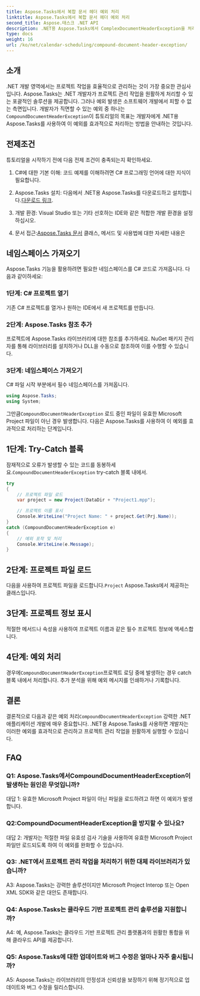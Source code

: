 ```yaml
---
title: Aspose.Tasks에서 복합 문서 헤더 예외 처리
linktitle: Aspose.Tasks에서 복합 문서 헤더 예외 처리
second_title: Aspose.태스크 .NET API
description: .NET용 Aspose.Tasks에서 ComplexDocumentHeaderException을 처리하는 방법을 알아보세요. 코드 예제를 통해 단계별 지침을 얻으세요.
type: docs
weight: 16
url: /ko/net/calendar-scheduling/compound-document-header-exception/
---
```

## 소개

 .NET 개발 영역에서는 프로젝트 작업을 효율적으로 관리하는 것이 가장 중요한 관심사입니다. Aspose.Tasks는 .NET 개발자가 프로젝트 관리 작업을 원활하게 처리할 수 있는 포괄적인 솔루션을 제공합니다. 그러나 예외 발생은 소프트웨어 개발에서 피할 수 없는 측면입니다. 개발자가 직면할 수 있는 예외 중 하나는`CompoundDocumentHeaderException`이 튜토리얼의 목표는 개발자에게 .NET용 Aspose.Tasks를 사용하여 이 예외를 효과적으로 처리하는 방법을 안내하는 것입니다.

## 전제조건

튜토리얼을 시작하기 전에 다음 전제 조건이 충족되는지 확인하세요.

1. C#에 대한 기본 이해: 코드 예제를 이해하려면 C# 프로그래밍 언어에 대한 지식이 필요합니다.
   
2.  Aspose.Tasks 설치: 다음에서 .NET용 Aspose.Tasks를 다운로드하고 설치합니다.[다운로드 링크](https://releases.aspose.com/tasks/net/).

3. 개발 환경: Visual Studio 또는 기타 선호하는 IDE와 같은 적합한 개발 환경을 설정하십시오.

4.  문서 접근:[Aspose.Tasks 문서](https://reference.aspose.com/tasks/net/) 클래스, 메서드 및 사용법에 대한 자세한 내용은

## 네임스페이스 가져오기

Aspose.Tasks 기능을 활용하려면 필요한 네임스페이스를 C# 코드로 가져옵니다. 다음과 같이하세요:

### 1단계: C# 프로젝트 열기

기존 C# 프로젝트를 열거나 원하는 IDE에서 새 프로젝트를 만듭니다.

### 2단계: Aspose.Tasks 참조 추가

프로젝트에 Aspose.Tasks 라이브러리에 대한 참조를 추가하세요. NuGet 패키지 관리자를 통해 라이브러리를 설치하거나 DLL을 수동으로 참조하여 이를 수행할 수 있습니다.

### 3단계: 네임스페이스 가져오기

C# 파일 시작 부분에서 필수 네임스페이스를 가져옵니다.

```csharp
using Aspose.Tasks;
using System;


```

 그만큼`CompoundDocumentHeaderException` 로드 중인 파일이 유효한 Microsoft Project 파일이 아닌 경우 발생합니다. 다음은 Aspose.Tasks를 사용하여 이 예외를 효과적으로 처리하는 단계입니다.

## 1단계: Try-Catch 블록

 잠재적으로 오류가 발생할 수 있는 코드를 동봉하세요.`CompoundDocumentHeaderException` try-catch 블록 내에서.

```csharp
try
{
    // 프로젝트 파일 로드
    var project = new Project(DataDir + "Project1.mpp");

    // 프로젝트 이름 표시
    Console.WriteLine("Project Name: " + project.Get(Prj.Name));
}
catch (CompoundDocumentHeaderException e)
{
    // 예외 포착 및 처리
    Console.WriteLine(e.Message);
}
```

## 2단계: 프로젝트 파일 로드

 다음을 사용하여 프로젝트 파일을 로드합니다.`Project` Aspose.Tasks에서 제공하는 클래스입니다.

## 3단계: 프로젝트 정보 표시

적절한 메서드나 속성을 사용하여 프로젝트 이름과 같은 필수 프로젝트 정보에 액세스합니다.

## 4단계: 예외 처리

 경우에`CompoundDocumentHeaderException`프로젝트 로딩 중에 발생하는 경우 catch 블록 내에서 처리합니다. 추가 분석을 위해 예외 메시지를 인쇄하거나 기록합니다.

## 결론

 결론적으로 다음과 같은 예외 처리`CompoundDocumentHeaderException` 강력한 .NET 애플리케이션 개발에 매우 중요합니다. .NET용 Aspose.Tasks를 사용하면 개발자는 이러한 예외를 효과적으로 관리하고 프로젝트 관리 작업을 원활하게 실행할 수 있습니다.

## FAQ

### Q1: Aspose.Tasks에서CompoundDocumentHeaderException이 발생하는 원인은 무엇입니까?

대답 1: 유효한 Microsoft Project 파일이 아닌 파일을 로드하려고 하면 이 예외가 발생합니다.

### Q2:CompoundDocumentHeaderException을 방지할 수 있나요?

대답 2: 개발자는 적절한 파일 유효성 검사 기술을 사용하여 유효한 Microsoft Project 파일만 로드되도록 하여 이 예외를 완화할 수 있습니다.

### Q3: .NET에서 프로젝트 관리 작업을 처리하기 위한 대체 라이브러리가 있습니까?

A3: Aspose.Tasks는 강력한 솔루션이지만 Microsoft Project Interop 또는 Open XML SDK와 같은 대안도 존재합니다.

### Q4: Aspose.Tasks는 클라우드 기반 프로젝트 관리 솔루션을 지원합니까?

A4: 예, Aspose.Tasks는 클라우드 기반 프로젝트 관리 플랫폼과의 원활한 통합을 위해 클라우드 API를 제공합니다.

### Q5: Aspose.Tasks에 대한 업데이트와 버그 수정은 얼마나 자주 출시됩니까?

A5: Aspose.Tasks는 라이브러리의 안정성과 신뢰성을 보장하기 위해 정기적으로 업데이트와 버그 수정을 릴리스합니다.